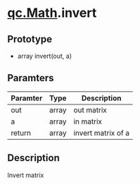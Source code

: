 # [qc.Math](README.md).invert

## Prototype
* array invert(out, a)

## Paramters
| Paramter | Type | Description |
| ------------- | ------------- | -------------|
| out | array | out matrix |
| a | array | in matrix |
| return | array | invert matrix of a |

## Description
Invert matrix

